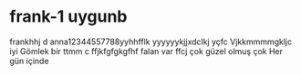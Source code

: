 # frank-1 uygunb
frankhhj  d
anna12344557788yyhhfflk
yyyyyykjjxdclkj
yçfc
Vjkkmmmmgkljc iyi 
Gömlek bir 
ttmm c ffjkfgfgkgfhf
  falan var 
  ffcj
çok güzel olmuş çok 
Her gün içinde 
